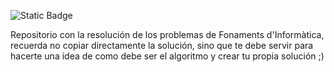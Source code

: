 ![Static Badge](https://img.shields.io/badge/Latest-Tasca%2044-green)

Repositorio con la resolución de los problemas de Fonaments d'Informàtica, recuerda no copiar directamente la solución, sino que te debe servir para hacerte una idea de como debe ser el algoritmo y crear tu propia solución ;)
